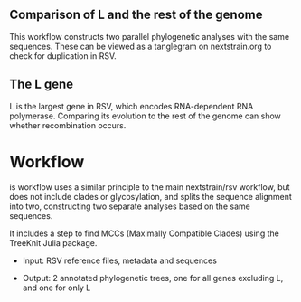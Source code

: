 
## Comparison of L and the rest of the genome

This workflow constructs two parallel phylogenetic analyses with the same sequences.
These can be viewed as a tanglegram on nextstrain.org to check for duplication in RSV.

## The L gene

L is the largest gene in RSV, which encodes RNA-dependent RNA polymerase.
Comparing its evolution to the rest of the genome can show
whether recombination occurs. 

# Workflow 

is workflow uses a similar principle to the main nextstrain/rsv workflow, 
but does not include clades or glycosylation, and splits the sequence alignment into two,
constructing two separate analyses based on the same sequences. 

It includes a step to find MCCs (Maximally Compatible Clades) using the TreeKnit Julia package.


* Input: RSV reference files, metadata and sequences

* Output: 2 annotated phylogenetic trees, one for all genes excluding L, and one for only L




